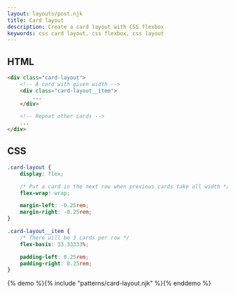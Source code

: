 ```yaml
---
layout: layouts/post.njk
title: Card layout
description: Create a card layout with CSS flexbox
keywords: css card layout, css flexbox, css layout
---
```


## HTML

```html
<div class="card-layout">
    <!-- A card with given width -->
    <div class="card-layout__item">
        ...
    </div>

    <!-- Repeat other cards -->
    ...
</div>
```

## CSS

```css
.card-layout {
    display: flex;

    /* Put a card in the next row when previous cards take all width */
    flex-wrap: wrap;

    margin-left: -0.25rem;
    margin-right: -0.25rem;
}

.card-layout__item {
    /* There will be 3 cards per row */
    flex-basis: 33.33333%;

    padding-left: 0.25rem;
    padding-right: 0.25rem;
}
```

{% demo %}{% include "patterns/card-layout.njk" %}{% enddemo %}
